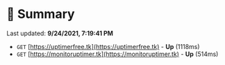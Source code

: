 # 📖 Summary
Last updated: **9/24/2021, 7:19:41 PM**

- `GET` [https://uptimerfree.tk](https://uptimerfree.tk) - **Up** (1118ms)
- `GET` [https://monitoruptimer.tk](https://monitoruptimer.tk) - **Up** (514ms)
